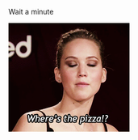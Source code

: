 Wait a minute

<img src="slides/vue-slots/images/where-is-the-pizza.gif" />


<aside class="notes">
</aside>
